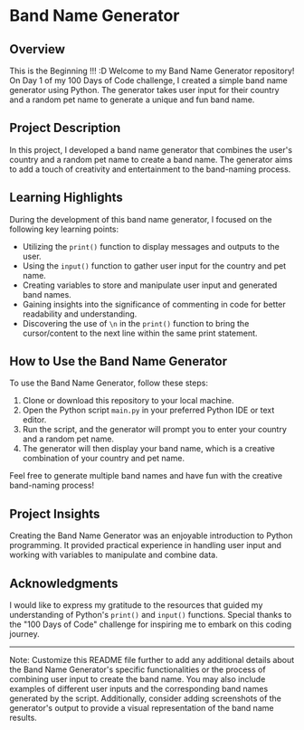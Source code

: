 # Band Name Generator

## Overview
This is the Beginning !!! :D
Welcome to my Band Name Generator repository! On Day 1 of my 100 Days of Code challenge, I created a simple band name generator using Python. The generator takes user input for their country and a random pet name to generate a unique and fun band name.

## Project Description

In this project, I developed a band name generator that combines the user's country and a random pet name to create a band name. The generator aims to add a touch of creativity and entertainment to the band-naming process.

## Learning Highlights

During the development of this band name generator, I focused on the following key learning points:

- Utilizing the `print()` function to display messages and outputs to the user.
- Using the `input()` function to gather user input for the country and pet name.
- Creating variables to store and manipulate user input and generated band names.
- Gaining insights into the significance of commenting in code for better readability and understanding.
- Discovering the use of `\n` in the `print()` function to bring the cursor/content to the next line within the same print statement.

## How to Use the Band Name Generator

To use the Band Name Generator, follow these steps:

1. Clone or download this repository to your local machine.
2. Open the Python script `main.py` in your preferred Python IDE or text editor.
3. Run the script, and the generator will prompt you to enter your country and a random pet name.
4. The generator will then display your band name, which is a creative combination of your country and pet name.

Feel free to generate multiple band names and have fun with the creative band-naming process!

## Project Insights

Creating the Band Name Generator was an enjoyable introduction to Python programming. It provided practical experience in handling user input and working with variables to manipulate and combine data.

## Acknowledgments

I would like to express my gratitude to the resources that guided my understanding of Python's `print()` and `input()` functions. Special thanks to the "100 Days of Code" challenge for inspiring me to embark on this coding journey.

---
Note: Customize this README file further to add any additional details about the Band Name Generator's specific functionalities or the process of combining user input to create the band name. You may also include examples of different user inputs and the corresponding band names generated by the script. Additionally, consider adding screenshots of the generator's output to provide a visual representation of the band name results.
